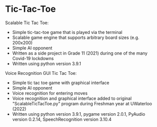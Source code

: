 # Tic-Tac-Toe
Scalable Tic Tac Toe:
- Simple tic-tac-toe game that is played via the terminal
- Scalable game engine that supports arbitrary board sizes (e.g. 200x200)
- Simple AI opponent
- Written as a side project in Grade 11 (2021) during one of the many Covid-19 lockdowns
- Written using python version 3.9.1

Voice Recognition GUI Tic Tac Toe:
- Simple tic tac toe game with graphical interface
- Simple AI opponent
- Voice recognition for entering moves
- Voice recognition and graphical interface added to original "ScalableTicTacToe.py" program during Freshman year at UWaterloo (2022)
- Written using python version 3.9.1, pygame version 2.0.1, PyAudio version 0.2.14, SpeechRecognition version 3.10.4
